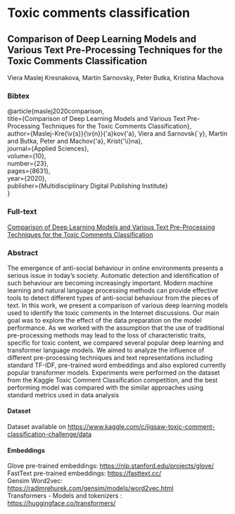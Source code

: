 # Toxic comments classification

## Comparison of Deep Learning Models and Various Text Pre-Processing Techniques for the Toxic Comments Classification

Viera Maslej Kresnakova, Martin Sarnovsky, Peter Butka, Kristina Machova

### Bibtex
@article{maslej2020comparison, <br>
  title={Comparison of Deep Learning Models and Various Text Pre-Processing Techniques for the Toxic Comments Classification}, <br>
  author={Maslej-Kre{\v{s}}{\v{n}}{\'a}kov{\'a}, Viera and Sarnovsk{\`y}, Martin and Butka, Peter and Machov{\'a}, Krist{\'\i}na}, <br>
  journal={Applied Sciences}, <br>
  volume={10}, <br>
  number={23}, <br>
  pages={8631}, <br>
  year={2020}, <br>
  publisher={Multidisciplinary Digital Publishing Institute} <br>
}

### Full-text
[Comparison of Deep Learning Models and Various Text Pre-Processing Techniques for the Toxic Comments Classification](https://www.mdpi.com/2076-3417/10/23/8631)

### Abstract
The emergence of anti-social behaviour in online environments presents a serious issue in today’s society. Automatic detection and identification of such behaviour are becoming increasingly important. Modern machine learning and natural language processing methods can provide effective tools to detect different types of anti-social behaviour from the pieces of text. In this work, we present a comparison of various deep learning models used to identify the toxic comments in the Internet discussions. Our main goal was to explore the effect of the data preparation on the model performance. As we worked with the assumption that the use of traditional pre-processing methods may lead to the loss of characteristic traits, specific for toxic content, we compared several popular deep learning and transformer language models. We aimed to analyze the influence of different pre-processing techniques and text representations including standard TF-IDF, pre-trained word embeddings and also explored currently popular transformer models. Experiments were performed on the dataset from the Kaggle Toxic Comment Classification competition, and the best performing model was compared with the similar approaches using standard metrics used in data analysis

#### Dataset
Dataset available on https://www.kaggle.com/c/jigsaw-toxic-comment-classification-challenge/data

#### Embeddings
Glove pre-trained embeddings: https://nlp.stanford.edu/projects/glove/ <br>
FastText pre-trained embeddings: https://fasttext.cc/ <br>
Gensim Word2vec: https://radimrehurek.com/gensim/models/word2vec.html <br>
Transformers - Models and tokenizers : https://huggingface.co/transformers/ <br>


